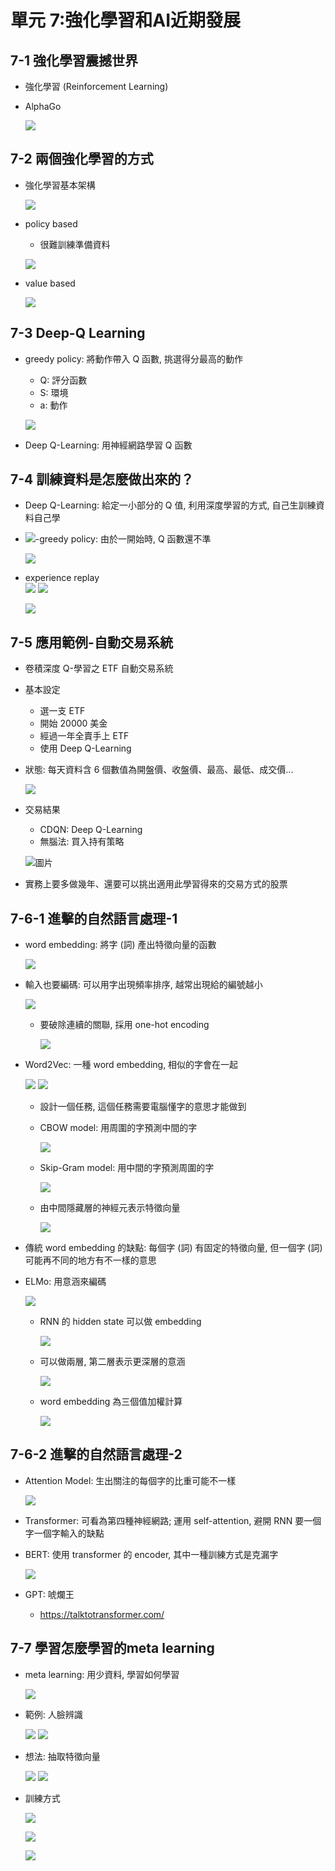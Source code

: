 單元 7:強化學習和AI近期發展
=========================

## 7-1 強化學習震撼世界
- 強化學習 (Reinforcement Learning)
- AlphaGo

    ![](https://user-images.githubusercontent.com/11552271/142453810-48efd197-629f-4b5c-a5d9-ffdae35e2562.png)

## 7-2 兩個強化學習的方式
- 強化學習基本架構

    ![](https://user-images.githubusercontent.com/11552271/142455079-185ec761-9ee8-4300-acc4-e2eb6893bfc4.png)

- policy based
    - 很難訓練準備資料
    
    ![](https://user-images.githubusercontent.com/11552271/142455418-9cb9016e-3db8-4ea6-b82c-e093b90686d0.png)

- value based

    ![](https://user-images.githubusercontent.com/11552271/142455578-aae797a2-d19d-4a59-9219-d20e427a6c3b.png)

## 7-3 Deep-Q Learning
- greedy policy: 將動作帶入 Q 函數, 挑選得分最高的動作
    - Q: 評分函數
    - S: 環境
    - a: 動作
    
    ![](https://user-images.githubusercontent.com/11552271/142761368-19e69e03-3bed-45fb-80d9-1357a87c3c04.png)
    
- Deep Q-Learning: 用神經網路學習 Q 函數

## 7-4 訓練資料是怎麼做出來的？
- Deep Q-Learning: 給定一小部分的 Q 值, 利用深度學習的方式, 自己生訓練資料自己學
- <img src="https://render.githubusercontent.com/render/math?math=\varepsilon">-greedy policy: 由於一開始時, Q 函數還不準

    ![](https://user-images.githubusercontent.com/11552271/142762267-d85b0983-69a3-4d7d-81f8-bad106d90b86.png)

- experience replay  
    ![](https://user-images.githubusercontent.com/11552271/142762308-5a4ba7c5-d48f-4399-bc3e-c1c051636a24.png)
    ![](https://user-images.githubusercontent.com/11552271/142762326-f822b02e-59eb-4e04-80fa-05b1a2dc099f.png)
    
    ![](https://user-images.githubusercontent.com/11552271/142762363-e48455f8-04d8-4f86-ab70-065b2dc9354f.png)

## 7-5 應用範例-自動交易系統
- 卷積深度 Q-學習之 ETF 自動交易系統
- 基本設定
    - 選一支 ETF
    - 開始 20000 美金
    - 經過一年全賣手上 ETF
    - 使用 Deep Q-Learning
- 狀態: 每天資料含 6 個數值為開盤價、收盤價、最高、最低、成交價...
    
    ![](https://user-images.githubusercontent.com/11552271/142896663-eb06338a-a8e0-48a1-8097-41e8dbb696b0.png)

- 交易結果
    - CDQN: Deep Q-Learning
    - 無腦法: 買入持有策略
    
    ![圖片](https://user-images.githubusercontent.com/11552271/142896771-34d1cf16-e918-4a8c-b9a2-82ad9e597302.png)

- 實務上要多做幾年、還要可以挑出適用此學習得來的交易方式的股票

## 7-6-1 進擊的自然語言處理-1
- word embedding: 將字 (詞) 產出特徵向量的函數
    
    ![](https://user-images.githubusercontent.com/11552271/142899236-909b605b-c26e-437a-bfe0-d3e9e725384a.png)

- 輸入也要編碼: 可以用字出現頻率排序, 越常出現給的編號越小

    ![](https://user-images.githubusercontent.com/11552271/142899588-cb89121b-d9e4-4571-834b-ca129c9c70a9.png)

    - 要破除連續的關聯, 採用 one-hot encoding

        ![](https://user-images.githubusercontent.com/11552271/142899643-e4a2d0f3-c01a-40e7-8ea0-747f1d26385c.png)

- Word2Vec: 一種 word embedding, 相似的字會在一起

    ![](https://user-images.githubusercontent.com/11552271/142899864-281e21a1-ad44-4367-89e5-601394ab1726.png)
    ![](https://user-images.githubusercontent.com/11552271/142899942-a07cfda9-550d-4adb-b7de-d00268f54ba1.png)

    - 設計一個任務, 這個任務需要電腦懂字的意思才能做到
    - CBOW model: 用周圍的字預測中間的字
    
        ![](https://user-images.githubusercontent.com/11552271/142900236-aa5b425c-acbc-478b-bda8-665112654df1.png)

    - Skip-Gram model: 用中間的字預測周圍的字
    
        ![](https://user-images.githubusercontent.com/11552271/142900280-2b207953-9201-4565-9d80-43797646f1bd.png)
    
    - 由中間隱藏層的神經元表示特徵向量
    
        ![](https://user-images.githubusercontent.com/11552271/142900495-4949804f-5246-4c10-9db5-d04c8fa6f7ff.png)

- 傳統 word embedding 的缺點: 每個字 (詞) 有固定的特徵向量, 但一個字 (詞) 可能再不同的地方有不一樣的意思
- ELMo: 用意涵來編碼
    
    ![](https://user-images.githubusercontent.com/11552271/142900780-dace7158-3a69-4f4a-b105-4753f3b263fa.png)
    
    - RNN 的 hidden state 可以做 embedding
    
        ![](https://user-images.githubusercontent.com/11552271/142900949-af741706-2874-4f5a-8a73-079fce4e13eb.png)
    
    - 可以做兩層, 第二層表示更深層的意涵
    
        ![](https://user-images.githubusercontent.com/11552271/142901050-f40d3692-2373-44b9-9f3c-3c95ac77df89.png)
    
    - word embedding 為三個值加權計算
    
        ![](https://user-images.githubusercontent.com/11552271/142901229-61a73f48-1f8e-4cf7-935a-4b71aa2539f9.png)

## 7-6-2 進擊的自然語言處理-2
- Attention Model: 生出關注的每個字的比重可能不一樣
    
    ![](https://user-images.githubusercontent.com/11552271/143279717-4c9b773e-9339-46ff-946f-8a82b088b7c1.png)

- Transformer: 可看為第四種神經網路; 運用 self-attention, 避開 RNN 要一個字一個字輸入的缺點
- BERT: 使用 transformer 的 encoder, 其中一種訓練方式是克漏字

    ![](https://user-images.githubusercontent.com/11552271/143279794-aef10099-5508-416b-a0ef-b70fdff22f7c.png)

- GPT: 唬爛王
    - https://talktotransformer.com/

## 7-7 學習怎麼學習的meta learning
- meta learning: 用少資料, 學習如何學習
    
    ![](https://user-images.githubusercontent.com/11552271/143282261-3f003cb2-ab70-4e1c-a039-797775e0dd75.png)

- 範例: 人臉辨識
    
    ![](https://user-images.githubusercontent.com/11552271/143282482-39075f42-a719-41fe-a47a-bb362c3479ab.png)
    ![](https://user-images.githubusercontent.com/11552271/143282508-d9a0341a-0883-4d13-a6b0-6e7c623ead0e.png)

- 想法: 抽取特徵向量

    ![](https://user-images.githubusercontent.com/11552271/143282796-5a4b15ba-8b56-4aa0-af49-ff67618526a9.png)
    ![](https://user-images.githubusercontent.com/11552271/143282858-c2ccb5b9-11f5-4529-849b-dcaba4d2d491.png)

- 訓練方式

    ![](https://user-images.githubusercontent.com/11552271/143282978-ca525316-f85c-496a-8251-df49990360e9.png)
    
    ![](https://user-images.githubusercontent.com/11552271/143283009-12f9d5b7-953c-475b-b296-0af5102249ea.png)
    
    ![](https://user-images.githubusercontent.com/11552271/143283038-a5aa2ff6-da24-4621-b128-9a207347f4a2.png)
